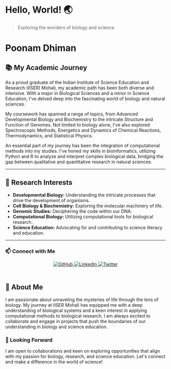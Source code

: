

<!--
**PoonamPD23/PoonamPD23** is a ✨ _special_ ✨ repository because its `README.md` (this file) appears on your GitHub profile.

Here are some ideas to get you started:

- 🔭 I’m currently working on ...
- 🌱 I’m currently learning ...
- 👯 I’m looking to collaborate on ...
- 🤔 I’m looking for help with ...
- 💬 Ask me about ...
- 📫 How to reach me: ...
- 😄 Pronouns: ...
- ⚡ Fun fact: ...
-->

# Hello, World! 🌏
> Exploring the wonders of biology and science.

# Poonam Dhiman

## 📚 My Academic Journey

As a proud graduate of the Indian Institute of Science Education and Research (IISER) Mohali, my academic path has been both diverse and intensive. With a major in Biological Sciences and a minor in Science Education, I've delved deep into the fascinating world of biology and natural sciences. 

My coursework has spanned a range of topics, from Advanced Developmental Biology and Biochemistry to the intricate Structure and Function of Genomes. Not limited to biology alone, I've also explored Spectroscopic Methods, Energetics and Dynamics of Chemical Reactions, Thermodynamics, and Statistical Physics. 

An essential part of my journey has been the integration of computational methods into my studies. I've honed my skills in bioinformatics, utilizing Python and R to analyze and interpret complex biological data, bridging the gap between qualitative and quantitative research in natural sciences.

---

## 🌱 Research Interests

- **Developmental Biology:** Understanding the intricate processes that drive the development of organisms.
- **Cell Biology & Biochemistry:** Exploring the molecular machinery of life.
- **Genomic Studies:** Deciphering the code within our DNA.
- **Computational Biology:** Utilizing computational tools for biological research.
- **Science Education:** Advocating for and contributing to science literacy and education.

---

### 📫 Connect with Me
<div align="center">
<!-- Social Media and Professional Links -->
<a href="https://github.com/PoonamPD23" target="_blank">
<img src="https://img.shields.io/badge/github-%2324292e.svg?&style=for-the-badge&logo=github&logoColor=white" alt="GitHub" style="margin-bottom: 5px;" />
</a>
<a href="https://linkedin.com/in/your-linkedin" target="_blank">
<img src="https://img.shields.io/badge/linkedin-%231E77B5.svg?&style=for-the-badge&logo=linkedin&logoColor=white" alt="LinkedIn" style="margin-bottom: 5px;" />
</a>
<a href="https://twitter.com/your-twitter" target="_blank">
<img src="https://img.shields.io/badge/twitter-%2300acee.svg?&style=for-the-badge&logo=twitter&logoColor=white" alt="Twitter" style="margin-bottom: 5px;" />
</a>
<!-- Additional links can be added here -->
</div>  

<br/>

## 🌟 About Me
I am passionate about unraveling the mysteries of life through the lens of biology. My journey at IISER Mohali has equipped me with a deep understanding of biological systems and a keen interest in applying computational methods to biological research. I am always excited to collaborate and engage in projects that push the boundaries of our understanding in biology and science education.

<!-- Optional: Add a section for projects, publications, or any other relevant achievements -->

### 🚀 Looking Forward
I am open to collaborations and keen on exploring opportunities that align with my passion for biology, research, and science education. Let's connect and make a difference in the world of science!

<!-- Optional: Add a GitHub stats card or any other widgets that you like -->

